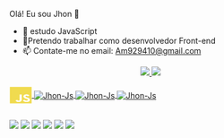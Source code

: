 Olá! Eu sou Jhon 👋

- 🔭 estudo JavaScript 
- 🌱Pretendo trabalhar como desenvolvedor Front-end
- 📫 Contate-me no email: Am929410@gmail.com

<div align="center">
  <a href="https://github.com/JhonOli">
  <img height="180em" src="https://github-readme-stats.vercel.app/api?username=JhonOli&show_icons=true&theme=merko&include_all_commits=true&count_private=true"/>
  <img height="180em" src="https://github-readme-stats.vercel.app/api/top-langs/?username=JhonOli&layout=compact&langs_count=7&theme=merko"/>
</div>
<div style="display: inline_block"><br>
  <img align="center" alt="Jhon-Js" height="30" width="40" src="https://raw.githubusercontent.com/devicons/devicon/master/icons/javascript/javascript-plain.svg">
  <img align="center" alt="Jhon-Js" height="30" width="40"  src="https://cdn.jsdelivr.net/gh/devicons/devicon/icons/html5/html5-original.svg">   
   <img align="center" alt="Jhon-Js" height="30" width="40"  src="https://cdn.jsdelivr.net/gh/devicons/devicon/icons/tailwindcss/tailwindcss-plain.svg"> 
   <img align="center" alt="Jhon-Js" height="30" width="40"   src="https://cdn.jsdelivr.net/gh/devicons/devicon/icons/css3/css3-original.svg"> 
  
</div>

  ##

<div>

<a href="https://www.youtube.com/channel/UCE2QoDz_QjgRFTgHI6rbEPQ" target="_blank"><img src="https://img.shields.io/badge/YouTube-FF0000?style=for-the-badge&logo=youtube&logoColor=white" target="_blank"></a>
  <a href="https://www.instagram.com/jhon_oliveira_8/" target="_blank"><img src="https://img.shields.io/badge/-Instagram-%23E4405F?style=for-the-badge&logo=instagram&logoColor=white" target="_blank"></a>
 	<a href="https://www.twitch.tv/rafaballerinii" target="_blank"><img src="https://img.shields.io/badge/Twitch-9146FF?style=for-the-badge&logo=twitch&logoColor=white" target="_blank"></a>
 <a href="https://discord.com/channels/@me" target="_blank"><img src="https://img.shields.io/badge/Discord-7289DA?style=for-the-badge&logo=discord&logoColor=white" target="_blank"></a> 
  <a href = "am929410@gmail.com"><img src="https://img.shields.io/badge/-Gmail-%23333?style=for-the-badge&logo=gmail&logoColor=white" target="_blank"></a>
  <a href="https://www.linkedin.com/in/jhon-oliveira-24b42a173/" target="_blank"><img src="https://img.shields.io/badge/-LinkedIn-%230077B5?style=for-the-badge&logo=linkedin&logoColor=white" target="_blank"></a> 
 
  
  </div>
                    
